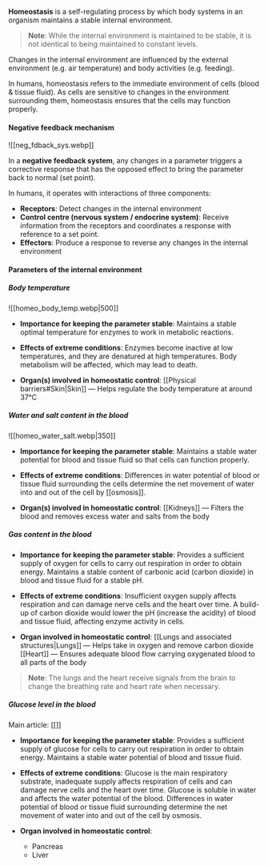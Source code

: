 **Homeostasis** is a self-regulating process by which body systems in an organism maintains a stable internal environment.

> **Note**:
> While the internal environment is maintained to be stable, it is not identical to being maintained to constant levels.

Changes in the internal environment are influenced by the external environment (e.g. air temperature) and body activities (e.g. feeding).

In humans, homeostasis refers to the immediate environment of cells (blood & tissue fluid). As cells are sensitive to changes in the environment surrounding them, homeostasis ensures that the cells may function properly.

#### Negative feedback mechanism
![[neg_fdback_sys.webp]]

In a **negative feedback system**, any changes in a parameter triggers a corrective response that has the opposed effect to bring the parameter back to normal (set point).

In humans, it operates with interactions of three components:
- **Receptors**: Detect changes in the internal environment
- **Control centre (nervous system / endocrine system)**:
  Receive information from the receptors and coordinates a response with reference to a set point.
- **Effectors**: Produce a response to reverse any changes in the internal environment

#### Parameters of the internal environment
##### Body temperature
![[homeo_body_temp.webp|500]]

- **Importance for keeping the parameter stable**:
  Maintains a stable optimal temperature for enzymes to work in metabolic reactions.

- **Effects of extreme conditions**:
  Enzymes become inactive at low temperatures, and they are denatured at high temperatures. Body metabolism will be affected, which may lead to death.

- **Organ(s) involved in homeostatic control**:
  [[Physical barriers#Skin|Skin]] — Helps regulate the body temperature at around 37°C

##### Water and salt content in the blood
![[homeo_water_salt.webp|350]]

- **Importance for keeping the parameter stable**:
  Maintains a stable water potential for blood and tissue fluid so that cells can function properly.

- **Effects of extreme conditions**:
  Differences in water potential of blood or tissue fluid surrounding the cells determine the net movement of water into and out of the cell by [[osmosis]].

- **Organ(s) involved in homeostatic control**:
  [[Kidneys]] — Filters the blood and removes excess water and salts from the body

##### Gas content in the blood
- **Importance** **for keeping the parameter stable**:
  Provides a sufficient supply of oxygen for cells to carry out respiration in order to obtain energy.
  Maintains a stable content of carbonic acid (carbon dioxide) in blood and tissue fluid for a stable pH.

- **Effects of extreme conditions**:
  Insufficient oxygen supply affects respiration and can damage nerve cells and the heart over time.
  A build-up of carbon dioxide would lower the pH (increase the acidity) of blood and tissue fluid, affecting enzyme activity in cells.

- **Organ involved in homeostatic control**:
  [[Lungs and associated structures|Lungs]] — Helps take in oxygen and remove carbon dioxide
  [[Heart]] — Ensures adequate blood flow carrying oxygenated blood to all parts of the body

> **Note**:
> The lungs and the heart receive signals from the brain to change the breathing rate and heart rate when necessary.

##### Glucose level in the blood
Main article: [[]]

- **Importance** **for keeping the parameter stable**:
  Provides a sufficient supply of glucose for cells to carry out respiration in order to obtain energy.
  Maintains a stable water potential of blood and tissue fluid.

- **Effects of extreme conditions**:
  Glucose is the main respiratory substrate, inadequate supply affects respiration of cells and can damage nerve cells and the heart over time.
  Glucose is soluble in water and affects the water potential of the blood. Differences in water potential of blood or tissue fluid surrounding determine the net movement of water into and out of the cell by osmosis.

- **Organ involved in homeostatic control**:
	- Pancreas
	- Liver

